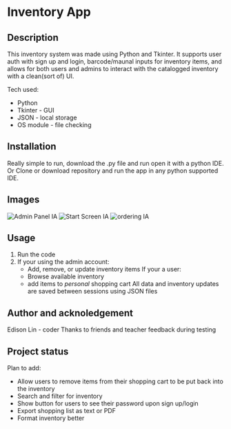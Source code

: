 # Inventory App

## Description
This inventory system was made using Python and Tkinter. It supports user auth with sign up and login, barcode/maunal inputs for inventory items, and allows for both users and admins to interact with the catalogged inventory with a clean(sort of) UI.

Tech used:
- Python
- Tkinter - GUI
- JSON - local storage
- OS module - file checking

## Installation
Really simple to run, download the .py file and run open it with a python IDE.
Or Clone or download repository and run the app in any python supported IDE.

## Images
![Admin Panel IA](https://github.com/user-attachments/assets/a7dd475f-aaed-4d09-b3df-b0efbb78f35b)
![Start Screen IA](https://github.com/user-attachments/assets/3d83fdf2-5795-4146-a626-326c681b24a5)
![ordering IA](https://github.com/user-attachments/assets/3a6edb4b-0425-4a99-ae1b-e56e1a2b6f90)

## Usage
1. Run the code
2.  If your using the admin account:
     - Add, remove, or update inventory items
    If your a user:
     - Browse available inventory
     - add items to *personal* shopping cart
All data and inventory updates are saved between sessions using JSON files 

## Author and acknoledgement
Edison Lin - coder
Thanks to friends and teacher feedback during testing

## Project status
Plan to add:
- Allow users to remove items from their shopping cart to be put back into the inventory
- Search and filter for inventory
- Show button for users to see their password upon sign up/login
- Export shopping list as text or PDF
- Format inventory better
